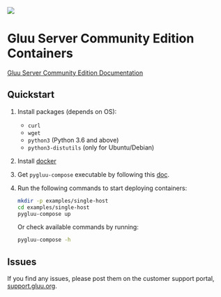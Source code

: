 ![](https://github.com/GluuFederation/community-edition-containers/workflows/pygluu-compose/badge.svg?branch=4.1)

# Gluu Server Community Edition Containers

[Gluu Server Community Edition Documentation](https://gluu.org/docs/ce/4.1)

## Quickstart

1.  Install packages (depends on OS):

    - `curl`
    - `wget`
    - `python3` (Python 3.6 and above)
    - `python3-distutils` (only for Ubuntu/Debian)

1.  Install [docker](https://docs.docker.com/install/)

1.  Get `pygluu-compose` executable by following this [doc](./pygluu-compose/README.md).

1.  Run the following commands to start deploying containers:

    ```sh
    mkdir -p examples/single-host
    cd examples/single-host
    pygluu-compose up
    ```

    Or check available commands by running:

    ```sh
    pygluu-compose -h
    ```

## Issues

If you find any issues, please post them on the customer support portal, [support.gluu.org](https://support.gluu.org).
